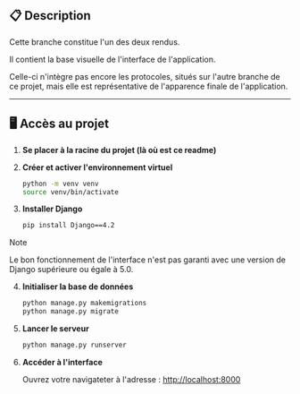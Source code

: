 ## 📋 **Description**

Cette branche constitue l'un des deux rendus.  

Il contient la base visuelle de l'interface de l'application.

Celle-ci n'intègre pas encore les protocoles, situés sur l'autre branche de ce projet, mais elle est représentative de l'apparence finale de l'application.

---

## 🖥️ **Accès au projet**


1. **Se placer à la racine du projet (là où est ce readme)**

2. **Créer et activer l'environnement virtuel**

    ```bash
    python -m venv venv
    source venv/bin/activate
    ```

3. **Installer Django**

    ```bash
    pip install Django==4.2
    ```

> [!NOTE]
> Le bon fonctionnement de l'interface n'est pas garanti avec une version de Django supérieure ou égale à 5.0.

4. **Initialiser la base de données**

    ```bash
    python manage.py makemigrations  
    python manage.py migrate
    ```

5. **Lancer le serveur**

    ```bash
    python manage.py runserver
    ```

6. **Accéder à l'interface**

    Ouvrez votre navigateter à l'adresse : [http://localhost:8000](http://localhost:8000)

